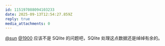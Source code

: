 ```yaml
---
id: 115197088094103233
date: 2025-09-13T12:54:27.859Z
reply: true
media_attachments: 0
---
```


[@sun](https://jiong.us/@sun) [@1900](https://social.1900.live/@1900) 应该不是 SQlite 的问题吧，SQlite 处理这点数据还是绰绰有余的。

